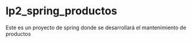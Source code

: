# lp2_spring_productos
Este es un proyecto de spring donde se desarrollará el mantenimiento de productos
